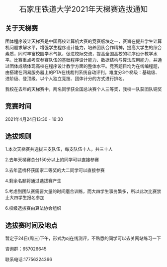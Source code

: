 <div align='center' ><font size=5'>⽯家庄铁道⼤学2021年天梯赛选拔通知</font></div>

## 关于天梯赛

​		团体程序设计天梯赛是中国高校计算机大赛的竞赛版块之一，赛旨在提升学生计算机问题求解水平，增强学生程序设计能力，培养团队合作精神，提高大学生的综合素质，同时丰富校园学术气氛，促进校际交流，提高全国高校的程序设计教学水平。比赛重点考查参赛队伍的基础程序设计能力、数据结构与算法应用能力，并通过团体成绩体现高校在程序设计教学方面的整体水平。竞赛题目均为在线编程题，由搭建在网易服务器上的PTA在线裁判系统自动评判。难度分3个梯级：基础级、进阶级、登顶级。以个人独立竞技、团体计分的方式进行排名。

​		我校在去年的天梯赛中，两名同学获全国总决赛个人三等奖，我校一队获团队铜奖

## 竞赛时间

2021年4月24日13:30 - 16:30

## 选拔规则

1.本次天梯赛共选拔三支队伍，每支队伍十人，共三十人

2.去年天梯赛总分150分以上的同学可以直接参赛

3.去年蓝桥杯获国家二等奖的大二同学可以直接参赛

4.剩余名额将通过选拔赛产生

5.考虑到团队赛需要大量的时间磨合训练，而大四学生事务繁多，所以此次比赛禁止大四学生报名参加

6.校级选拔赛由算法协会组织

## 选拔赛时间及地点

暂定于24日(周三)下午，形式为oj在线测评，不熟悉的同学可以去关网站练习一下



咨询群：657026645

联系电话:17756224366

